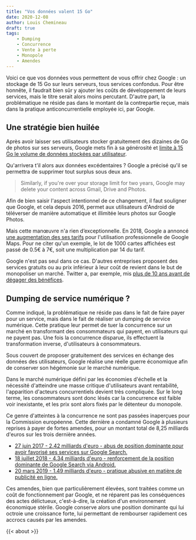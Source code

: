 ```yaml
---
title: "Vos données valent 15 Go"
date: 2020-12-08
author: Louis Chemineau
draft: true
tags:
    - Dumping
    - Concurrence
    - Vente à perte
    - Monopole
    - Amendes
---
```


Voici ce que vos données vous permettent de vous offrir chez Google : un stockage de 15 Go sur leurs serveurs, tous services confondus. Pour être honnête, il faudrait bien sûr y ajouter les coûts de développement de leurs services, mais le titre serait alors moins percutant. D'autre part, la problématique ne réside pas dans le montant de la contrepartie reçue, mais dans la pratique anticoncurrentielle employée ici, par Google.

## Une stratégie bien huilée

Après avoir laisser ses utilisateurs stocker gratuitement des dizaines de Go de photos sur ses serveurs, Google mets fin à sa générosité et [limite à 15 Go le volume de données stockées par utilisateur](https://blog.google/products/photos/storage-policy-update).

Qu'arrivera t'il alors aux données excédentaires ? Google a précisé qu'il se permettra de supprimer tout surplus sous deux ans.

> Similarly, if you're over your storage limit for two years, Google may delete your content across Gmail, Drive and Photos.

Afin de bien saisir l'aspect intentionnel de ce changement, il faut souligner que Google, et cela depuis 2016, permet aux utilisateurs d'Android de téléverser de manière automatique et illimitée leurs photos sur Google Photos.

Mais cette manœuvre n'a rien d’exceptionnelle. En 2018, Google a annoncé [une augmentation des ses tarifs](https://www.lemondeinformatique.fr/actualites/lire-google-fait-exploser-les-tarifs-des-api-de-maps-71697.html) pour l'utilisation professionnelle de Google Maps. Pour ne citer qu'un exemple, le lot de 1000 cartes affichées est passé de 0.5€ à 7€, soit une multiplication par 14 du tarif.

Google n'est pas seul dans ce cas. D'autres entreprises proposent des services gratuits ou au prix inférieur à leur coût de revient dans le but de monopoliser un marché. Twitter a, par exemple, mis [plus de 10 ans avant de dégager des bénéfices](https://www.lesechos.fr/tech-medias/hightech/twitter-degage-le-premier-benefice-annuel-de-son-histoire-962678).

## Dumping de service numérique ?

Comme indiqué, la problématique ne réside pas dans le fait de faire payer pour un service, mais dans le fait de réaliser un dumping de service numérique. Cette pratique leur permet de tuer la concurrence sur un marché en transformant des consommateurs qui payent, en utilisateurs qui ne payent pas. Une fois la concurrence disparue, ils effectuent la transformation inverse, d'utilisateurs à consommateurs.

Sous couvert de proposer gratuitement des services en échange des données des utilisateurs, Google réalise une réelle guerre économique afin de conserver son hégémonie sur le marché numérique.

Dans le marché numérique défini par les économies d'échelle et la nécessité d'atteindre une masse critique d'utilisateurs avant rentabilité, l'apparition d'acteurs concurrentiels devient très compliquée. Sur le long terme, les consommateurs sont donc lésés car la concurrence est faible voir inexistante, et les prix sont alors fixés par le détenteur du monopole.

Ce genre d'atteintes à la concurrence ne sont pas passées inaperçues pour la Commission européenne. Cette dernière a condamné Google à plusieurs reprises à payer de fortes amendes, pour un montant total de 8,25 milliards d'euros sur les trois dernière années.

- [27 juin 2017 - 2.42 milliards d'euro - abus de position dominante pour avoir favorisé ses services sur Google Search.](https://ec.europa.eu/commission/presscorner/detail/fr/IP_17_1784)
- [18 juillet 2018 - 4.34 milliards d'euro - renforcement de la position dominante de Google Search via Android.](https://ec.europa.eu/commission/presscorner/detail/fr/IP_18_4581)
- [20 mars 2019 - 1.49 milliards d'euro - pratique abusive en matière de publicité en ligne.](https://ec.europa.eu/commission/presscorner/detail/fr/IP_19_1770)

Ces amendes, bien que particulièrement élevées, sont traitées comme un coût de fonctionnement par Google, et ne réparent pas les conséquences des actes délictueux, c'est-à-dire, la création d'un environnement économique stérile. Google conserve alors une position dominante qui lui octroie une croissance forte, lui permettant de rembourser rapidement ces accrocs causés par les amendes.

{{< about >}}
